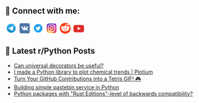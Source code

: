 ## 🔎 Connect with me:
[<img src="https://github.com/bullbesh/bullbesh/blob/main/images/Telegram.png" width="32" height="32" />](https://t.me/bullbesh)
[<img src="https://github.com/bullbesh/bullbesh/blob/main/images/VK.png" width="32" height="32" />](https://vk.com/bullbesh)
[<img src="https://github.com/bullbesh/bullbesh/blob/main/images/Twitter.png" width="32" height="32" />](https://twitter.com/bullbesh1)
[<img src="https://github.com/bullbesh/bullbesh/blob/main/images/Instagram.png" width="32" height="32" />](https://www.instagram.com/bullbesh)
[<img src="https://github.com/bullbesh/bullbesh/blob/main/images/Reddit.png" width="32" height="32" />](https://www.reddit.com/user/bullbesh)
[<img src="https://github.com/bullbesh/bullbesh/blob/main/images/YouTube.png" width="32" height="32" />](https://www.youtube.com/channel/UCtfjRs6uzgq5mfm8S06WTcg)

## 📕 Latest r/Python Posts
<!-- BLOG-POST-LIST:START -->
- [Can universal decorators be useful?](https://www.reddit.com/r/Python/comments/1dwzkv9/can_universal_decorators_be_useful/)
- [I made a Python library to plot chemical trends | Plotium](https://www.reddit.com/r/Python/comments/1dwy0bg/i_made_a_python_library_to_plot_chemical_trends/)
- [Turn Your GitHub Contributions into a Tetris GIF! 🎮](https://www.reddit.com/r/Python/comments/1dwwaoe/turn_your_github_contributions_into_a_tetris_gif/)
- [Building simple pastebin service in Python](https://www.reddit.com/r/Python/comments/1dwvicn/building_simple_pastebin_service_in_python/)
- [Python packages with &quot;Rust Editions&quot;-level of backwards compatibility?](https://www.reddit.com/r/Python/comments/1dwpyke/python_packages_with_rust_editionslevel_of/)
<!-- BLOG-POST-LIST:END -->
